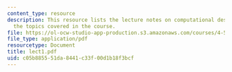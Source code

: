 ```yaml
---
content_type: resource
description: This resource lists the lecture notes on computational design as per
  the topics covered in the course.
file: https://ol-ocw-studio-app-production.s3.amazonaws.com/courses/4-520-computational-design-i-theory-and-applications-fall-2005/c05b885551da8441c33f00d1b18f3bcf_lect1.pdf
file_type: application/pdf
resourcetype: Document
title: lect1.pdf
uid: c05b8855-51da-8441-c33f-00d1b18f3bcf
---
```

